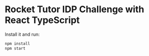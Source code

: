 # Rocket Tutor IDP Challenge with React TypeScript


<!-- #default-branch-switch -->

Install it and run:

```sh
npm install
npm start
```